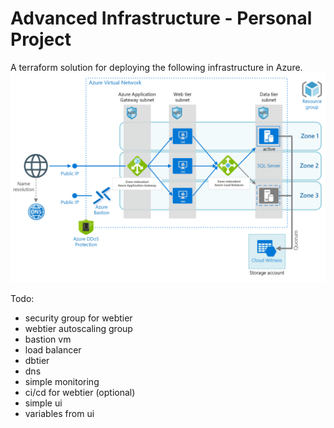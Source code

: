 # Advanced Infrastructure - Personal Project

A terraform solution for deploying the following infrastructure in Azure.
![Diagram](docs/images/diagram.png)

Todo:
* security group for webtier
* webtier autoscaling group
* bastion vm
* load balancer 
* dbtier
* dns
* simple monitoring
* ci/cd for webtier (optional)
* simple ui 
* variables from ui
